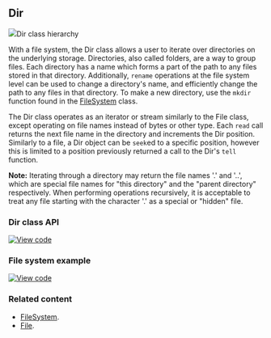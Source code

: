 ## Dir

<span class="images">![](https://os-doc-builder.test.mbed.com/docs/development/mbed-os-api-doxy/classmbed_1_1_dir.png)<span>Dir class hierarchy</span></span>

With a file system, the Dir class allows a user to iterate over directories on the underlying storage. Directories, also called folders, are a way to group files. Each directory has a name which forms a part of the path to any files stored in that directory. Additionally, `rename` operations at the file system level can be used to change a directory's name, and efficiently change the path to any files in that directory. To make a new directory, use the `mkdir` function found in the [FileSystem](FileSystem.html) class.

The Dir class operates as an iterator or stream similarly to the File class, except operating on file names instead of bytes or other type. Each `read` call returns the next file name in the directory and increments the Dir position. Similarly to a file, a Dir object can be `seek`ed to a specific position, however this is limited to a position previously returned a call to the Dir's `tell` function.

**Note:** Iterating through a directory may return the file names '.' and '..', which are special file names for "this directory" and the "parent directory" respectively. When performing operations recursively, it is acceptable to treat any file starting with the character '.' as a special or "hidden" file.

### Dir class API

[![View code](https://www.mbed.com/embed/?type=library)](http://os-doc-builder.test.mbed.com/docs/development/mbed-os-api-doxy/classmbed_1_1_dir.html)

### File system example

[![View code](https://www.mbed.com/embed/?url=https://github.com/armmbed/mbed-os-example-filesystem)](https://github.com/ARMmbed/mbed-os-example-filesystem/blob/master/main.cpp)

### Related content

- [FileSystem](FileSystem.html).
- [File](File.html).
